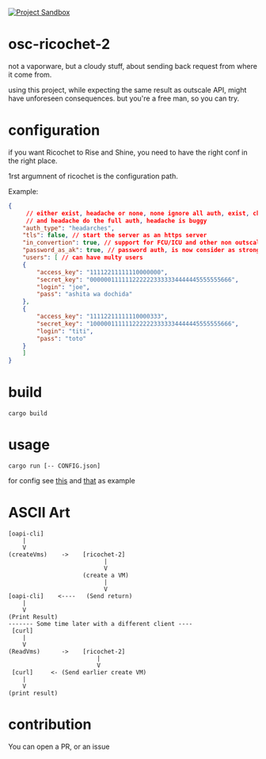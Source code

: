 [![Project Sandbox](https://docs.outscale.com/fr/userguide/_images/Project-Sandbox-yellow.svg)](https://docs.outscale.com/en/userguide/Open-Source-Projects.html)
# osc-ricochet-2

not a vaporware, but a cloudy stuff, about sending back request from where it come from.

using this project, while expecting the same result as outscale API, might have unforeseen consequences.
but you're a free man, so you can try.


# configuration

if you want Ricochet to Rise and Shine, you need to have the right conf in the right place.

1rst argumnent of ricochet is the configuration path.

Example:
```json
{
     // either exist, headache or none, none ignore all auth, exist, check if the user exist but don't go futher,
     // and headache do the full auth, headache is buggy
    "auth_type": "headarches",
    "tls": false, // start the server as an https server
    "in_convertion": true, // support for FCU/ICU and other non outscale API (just support a very few call so far)
    "password_as_ak": true, // password auth, is now consider as strong as ak/sk
    "users": [ // can have multy users
	{
	    "access_key": "11112211111110000000",
	    "secret_key": "0000001111112222223333334444445555555666",
	    "login": "joe",
	    "pass": "ashita wa dochida"
	},
	{
	    "access_key": "11112211111110000333",
	    "secret_key": "1000001111112222223333334444445555555666",
	    "login": "titi",
	    "pass": "toto"
	}
    ]
}
```

# build

```
cargo build
```

# usage

```
cargo run [-- CONFIG.json]
```

for config see [this](./ricochet-headarches.json) and [that](./ricochet.json) as example

# ASCII Art
```
[oapi-cli]
    |
    V
(createVms)    ->    [ricochet-2]
                           |
                           V
                     (create a VM)
                           |
                           V
[oapi-cli]    <----   (Send return)
    |
    V
(Print Result)
------- Some time later with a different client ----
 [curl]
    |
    V
(ReadVms)      ->    [ricochet-2]
                         |
                         V
 [curl]     <- (Send earlier create VM)
    |
    V
(print result)
```

# contribution

You can open a PR, or an issue
